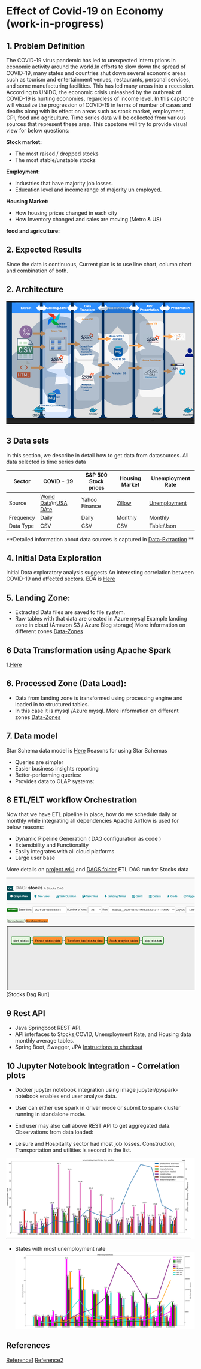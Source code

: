 
# Effect of Covid-19 on  Economy (work-in-progress)
## 1. Problem Definition
The COVID-19 virus pandemic has led to unexpected interruptions in economic activity around the world.In efforts to slow down the spread of COVID-19, many states and countries shut down several economic areas such as tourism and entertainment venues, restaurants, personal services, and some manufacturing facilities. This has led many areas into a recession. According to UNIDO, the economic crisis unleashed by the outbreak of COVID-19 is hurting economies, regardless of income level.
In this capstone will visualize the progression of COVID-19 in terms of number of cases and deaths along with its effect on areas such as stock market, employment, CPI, food and agriculture. Time series data will be collected from various  sources that represent these area.
This capstone will try to provide visual view for below questions:

**Stock market:**

- The most raised / dropped stocks
- The most stable/unstable stocks

**Employment:**

- Industries that have majority job losses.
- Education level and income range of majority un employed.

**Housing Market:**

- How housing prices changed in each city
- How Inventory changed and sales are moving (Metro & US)
 
**food and agriculture:**

## 2. Expected Results
Since the data is continuous, Current plan is to use line chart, column chart and combination of both.

## 2. Architecture
![Architecture](https://github.com/Swapnay/capstone/blob/master/docs/architecture.png)

## 3 Data sets
In this section, we describe in detail how to get data from datasources.
All data selected is time series data

|Sector|  COVID - 19   | S&P 500 Stock prices        |  Housing Market| Unemployment Rate|
| ------------- | ------------- |---------|--------|----------------|  
|Source| [World Data](https://covid19.who.int/)\n[USA DAte](https://data.cdc.gov)| Yahoo Finance  |[Zillow](https://www.zillow.com/research/data/)|[Unemployment](https://www.bls.gov/webapps/legacy/cpsatab14.htm)|
| Frequency| Daily |Daily|Monthly|Monthly|
|Data Type|CSV|CSV|CSV|Table/Json|

**Detailed information about data sources is captured in [Data-Extraction](https://github.com/Swapnay/capstone/wiki/Data-Extraction) **

## 4. Initial Data Exploration
Initial Data exploratory analysis suggests An interesting correlation between COVID-19 and affected sectors.
 EDA is [Here](https://github.com/Swapnay/capstone/blob/master/eda/Covid_Economy_impact.ipynb)
## 5. Landing Zone:
 - Extracted Data files are saved to file system.
 - Raw tables with that data are created in Azure mysql
 Example landing zone in cloud (Amazon S3 / Azure Blog storage)
More information on different zones [Data-Zones](https://github.com/Swapnay/capstone/wiki/Data-Model) 
## 6 Data Transformation using Apache Spark
1.[Here](https://github.com/Swapnay/capstone/tree/master/toazureblob)
## 6. Processed Zone (Data Load):
- Data from landing zone is transformed using processing engine and loaded in to structured tables.
- In this case it is mysql /Azure mysql.
More information on different zones [Data-Zones](https://github.com/Swapnay/capstone/wiki/Data-Model) 

## 7. Data model 
Star Schema data model is [Here](https://github.com/Swapnay/capstone/tree/master/data_model/erd)
Reasons for using Star Schemas
 - Queries are simpler
 - Easier business insights reporting
 - Better-performing queries: 
 - Provides data to OLAP systems: 
 
## 8 ETL/ELT workflow Orchestration 
Now that we have ETL pipeline in place, how do we  schedule daily or monthly while integrating all dependencies
Apache Airflow is used for below reasons: 
- Dynamic Pipeline Generation ( DAG configuration as code )
- Extensibility and Functionality
- Easily integrates with all cloud platforms 
- Large user base

More details on [project wiki](https://github.com/Swapnay/capstone/wiki/ETL-ELT-Workflow-Orchestration) 
and [DAGS folder](https://github.com/Swapnay/capstone/tree/master/dags)
ETL DAG run for Stocks data

![Example-Dag-Run](https://github.com/Swapnay/capstone/blob/master/docs/dag-exec/Stocks.png)
[Stocks Dag Run]

## 9 Rest API 

 * Java Springboot REST API.
 * API interfaces to Stocks,COVID, Unemployment Rate, and Housing data monthly average tables.
 * Spring Boot, Swagger, JPA
 [Instructions to checkout](https://github.com/Swapnay/capstone/blob/master/rest-API/Readme.md)

## 10 Jupyter Notebook Integration - Correlation plots 
* Docker jupyter notebook integration using image jupyter/pyspark-notebook enables end user analyse data.
* User can either use spark in driver mode or submit  to spark cluster running in standalone mode.
* End user may also call above REST API to get aggregated data.
Observations from data loaded:

* Leisure and Hospitality sector had most job losses. Construction, Transportation and utilities is second in the list.

![Sector](https://github.com/Swapnay/capstone/blob/master/docs/images/sector.png)

* States with most unemployment rate
![State](https://github.com/Swapnay/capstone/blob/master/docs/images/Unemployment-covid.png)



## References
[Reference1](https://www.uaex.edu/life-skills-wellness/health/covid19/COVID-Economic_Impacts_in_Arkansas.aspx)
[Reference2](https://www.xplenty.com/blog/snowflake-schemas-vs-star-schemas-what-are-they-and-how-are-they-different/#:~:text=Benefits%20of%20Star%20Schemas&text=Better%2Dperforming%20queries%3A%20By%20removing,schemas%20to%20build%20OLAP%20cubes.)

